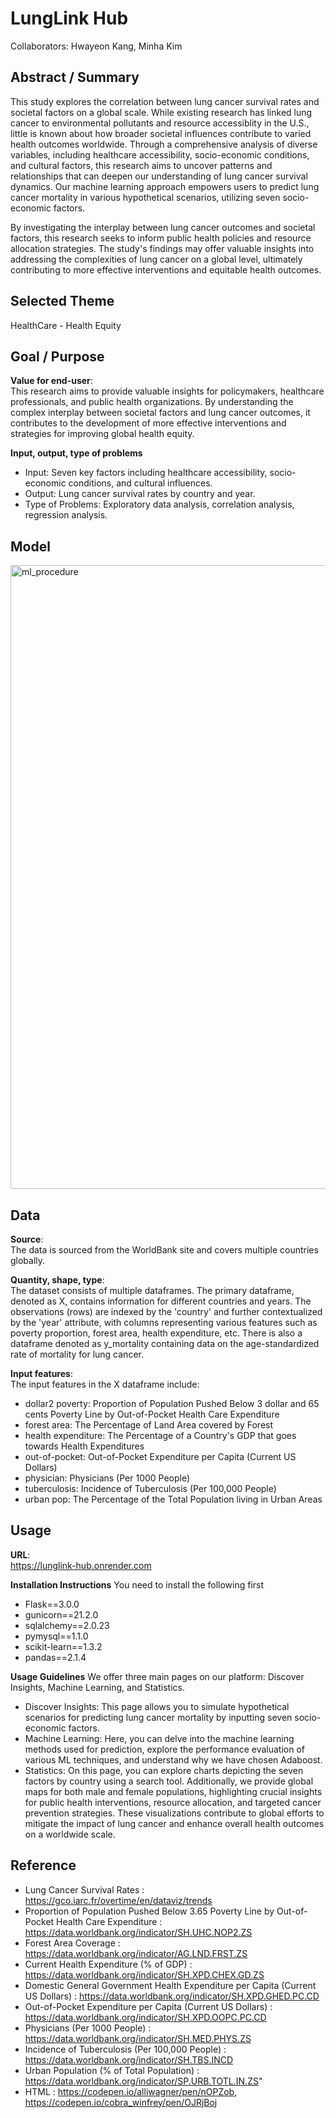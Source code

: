 # LungLink Hub

Collaborators: Hwayeon Kang, Minha Kim

## Abstract / Summary
This study explores the correlation between lung cancer survival rates and societal factors on a global scale. While existing research has linked lung cancer to environmental pollutants and resource accessiblity in the U.S., little is known about how broader societal influences contribute to varied health outcomes worldwide. Through a comprehensive analysis of diverse variables, including healthcare accessibility, socio-economic conditions, and cultural factors, this research aims to uncover patterns and relationships that can deepen our understanding of lung cancer survival dynamics. Our machine learning approach empowers users to predict lung cancer mortality in various hypothetical scenarios, utilizing seven socio-economic factors.

By investigating the interplay between lung cancer outcomes and societal factors, this research seeks to inform public health policies and resource allocation strategies. The study's findings may offer valuable insights into addressing the complexities of lung cancer on a global level, ultimately contributing to more effective interventions and equitable health outcomes.

## Selected Theme
HealthCare - Health Equity

## Goal / Purpose

**Value for end-user**: <br/>
This research aims to provide valuable insights for policymakers, healthcare professionals, and public health organizations. By understanding the complex interplay between societal factors and lung cancer outcomes, it contributes to the development of more effective interventions and strategies for improving global health equity.

**Input, output, type of problems**
  - Input: Seven key factors including healthcare accessibility, socio-economic conditions, and cultural influences.
  - Output: Lung cancer survival rates by country and year.
  - Type of Problems: Exploratory data analysis, correlation analysis, regression analysis.

## Model
<img width="998" alt="ml_procedure" src="https://github.com/eh111eh/LungLink-Hub/assets/97640870/7234031c-29ca-4113-ad42-4f2ff1b01038">

## Data

**Source**: <br/>
The data is sourced from the WorldBank site and covers multiple countries globally.

**Quantity, shape, type**: <br/>
The dataset consists of multiple dataframes. The primary dataframe, denoted as X, contains information for different countries and years. The observations (rows) are indexed by the 'country' and further contextualized by the 'year' attribute, with columns representing various features such as poverty proportion, forest area, health expenditure, etc. There is also a dataframe denoted as y_mortality containing data on the age-standardized rate of mortality for lung cancer.

**Input features**: <br/>
The input features in the X dataframe include:

- dollar2 poverty: Proportion of Population Pushed Below 3 dollar and 65 cents Poverty Line by Out-of-Pocket Health Care Expenditure
- forest area: The Percentage of Land Area covered by Forest
- health expenditure: The Percentage of a Country's GDP that goes towards Health Expenditures
- out-of-pocket: Out-of-Pocket Expenditure per Capita (Current US Dollars)
- physician: Physicians (Per 1000 People)
- tuberculosis: Incidence of Tuberculosis (Per 100,000 People)
- urban pop: The Percentage of the Total Population living in Urban Areas

## Usage
**URL**: <br/>
https://lunglink-hub.onrender.com

**Installation Instructions**
You need to install the following first
- Flask==3.0.0
- gunicorn==21.2.0
- sqlalchemy==2.0.23
- pymysql==1.1.0
- scikit-learn==1.3.2
- pandas==2.1.4

**Usage Guidelines**
We offer three main pages on our platform: Discover Insights, Machine Learning, and Statistics.

- Discover Insights: This page allows you to simulate hypothetical scenarios for predicting lung cancer mortality by inputting seven socio-economic factors.
- Machine Learning: Here, you can delve into the machine learning methods used for prediction, explore the performance evaluation of various ML techniques, and understand why we have chosen Adaboost.
- Statistics: On this page, you can explore charts depicting the seven factors by country using a search tool. Additionally, we provide global maps for both male and female populations, highlighting crucial insights for public health interventions, resource allocation, and targeted cancer prevention strategies. These visualizations contribute to global efforts to mitigate the impact of lung cancer and enhance overall health outcomes on a worldwide scale.

## Reference
- Lung Cancer Survival Rates : https://gco.iarc.fr/overtime/en/dataviz/trends
- Proportion of Population Pushed Below 3.65 Poverty Line by Out-of-Pocket Health Care Expenditure : https://data.worldbank.org/indicator/SH.UHC.NOP2.ZS
- Forest Area Coverage : https://data.worldbank.org/indicator/AG.LND.FRST.ZS
- Current Health Expenditure (% of GDP) : https://data.worldbank.org/indicator/SH.XPD.CHEX.GD.ZS
- Domestic General Government Health Expenditure per Capita (Current US Dollars) : https://data.worldbank.org/indicator/SH.XPD.GHED.PC.CD
- Out-of-Pocket Expenditure per Capita (Current US Dollars) : https://data.worldbank.org/indicator/SH.XPD.OOPC.PC.CD
- Physicians (Per 1000 People) : https://data.worldbank.org/indicator/SH.MED.PHYS.ZS
- Incidence of Tuberculosis (Per 100,000 People) : https://data.worldbank.org/indicator/SH.TBS.INCD
- Urban Population (% of Total Population) : https://data.worldbank.org/indicator/SP.URB.TOTL.IN.ZS"
- HTML : https://codepen.io/alliwagner/pen/nOPZob, https://codepen.io/cobra_winfrey/pen/OJRjBoj
